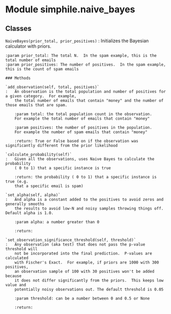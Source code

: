 Module simphile.naive_bayes
===========================

Classes
-------

`NaiveBayes(prior_total, prior_positives)`
:   Initializes the Bayesian calculator with priors.
    
    :param prior_total: The total N.  In the spam example, this is the total number of emails
    :param prior_positives: The number of positives.  In the spam example, this is the count of spam emails

    ### Methods

    `add_observation(self, total, positives)`
    :   An observation is the total population and number of positives for a given category.  For example,
        the total number of emails that contain "money" and the number of those emails that are spam.
        
        :param total: the total population count in the observation.
        For example the total number of emails that contain "money"
        
        :param positives: the number of positives in the population.
        For example the number of spam emails that contain "money"
        
        :return: True or False based on if the observation was significantly different from the prior likelihood

    `calculate_probability(self)`
    :   Given all the observations, uses Naive Bayes to calculate the probability
        ( 0 to 1) that a specific instance is true
        
        :return: the probability ( 0 to 1) that a specific instance is true (e.g.
        that a specific email is spam)

    `set_alpha(self, alpha)`
    :   And alpha is a constant added to the positives to avoid zeros and generally smooths
        the results to avoid low-N and noisy samples throwing things off.  Default alpha is 1.0.
        
        :param alpha: a number greater than 0
        
        :return:

    `set_observation_significance_threshold(self, threshold)`
    :   Any observation (aka test) that does not pass the p-value threshold will
        not be incorporated into the final prediction.  P-values are calculated
        with Fischer's Exact.  For example, if priors are 1000 with 300 positives,
        an observation sample of 100 with 30 positives won't be added because
        it does not differ significantly from the priors.  This keeps low value and
        potentially noisy observations out. The default threshold is 0.05
        
        :param threshold: can be a number between 0 and 0.5 or None
        
        :return: